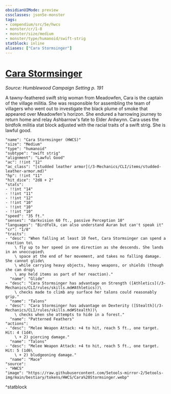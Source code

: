 ```yaml
---
obsidianUIMode: preview
cssclasses: json5e-monster
tags:
- compendium/src/5e/hwcs
- monster/cr/1-8
- monster/size/medium
- monster/type/humanoid/swift-strig
statblock: inline
aliases: ["Cara Stormsinger"]
---
```

# [Cara Stormsinger](3-Mechanics/CLI/bestiary/npc/cara-stormsinger-hwcs.md)
*Source: Humblewood Campaign Setting p. 191*  

A tawny-feathered swift strig woman from Meadowfen, Cara is the captain of the village militia. She was responsible for assembling the team of villagers who went out to investigate the black plume of smoke that appeared over Meadowfen's horizon. She endured a harrowing journey to return home and relay Ashbarrow's fate to Elder Ardwynn. Cara uses the birdfolk militia stat block adjusted with the racial traits of a swift strig. She is lawful good.

```statblock
"name": "Cara Stormsinger (HWCS)"
"size": "Medium"
"type": "humanoid"
"subtype": "swift strig"
"alignment": "Lawful Good"
"ac": !!int "12"
"ac_class": "[studded leather armor](/3-Mechanics/CLI/items/studded-leather-armor.md)"
"hp": !!int "11"
"hit_dice": "2d8 + 2"
"stats":
- !!int "14"
- !!int "11"
- !!int "12"
- !!int "10"
- !!int "10"
- !!int "10"
"speed": "35 ft."
"senses": "darkvision 60 ft., passive Perception 10"
"languages": "Birdfolk, can also understand Auran but can't speak it"
"cr": "1/8"
"traits":
- "desc": "When falling at least 10 feet, Cara Stormsinger can spend a reaction to\
    \ fly up to her speed in one direction as she descends. She lands in an unoccupied\
    \ space at the end of her movement, and takes no falling damage. She cannot glide\
    \ while carrying heavy objects, heavy weapons, or shields (though she can drop\
    \ any held items as part of her reaction)."
  "name": "Glide"
- "desc": "Cara Stormsinger has advantage on Strength ([Athletics](/3-Mechanics/CLI/rules/skills.md#Athletics))\
    \ checks made to climb any surface her talons could reasonably grip."
  "name": "Talons"
- "desc": "Cara Stormsinger has advantage on Dexterity ([Stealth](/3-Mechanics/CLI/rules/skills.md#Stealth))\
    \ checks when she attempts to hide in a forest."
  "name": "Patterned Feathers"
"actions":
- "desc": "Melee Weapon Attack: +4 to hit, reach 5 ft., one target. Hit: 4 (1d4\
    \ + 2) piercing damage."
  "name": "Talons"
- "desc": "Melee Weapon Attack: +4 to hit, reach 5 ft., one target. Hit: 5 (1d6\
    \ + 2) bludgeoning damage."
  "name": "Mace"
"source":
- "HWCS"
"image": "https://raw.githubusercontent.com/5etools-mirror-2/5etools-img/main/bestiary/tokens/HWCS/Cara%20Stormsinger.webp"
```
^statblock